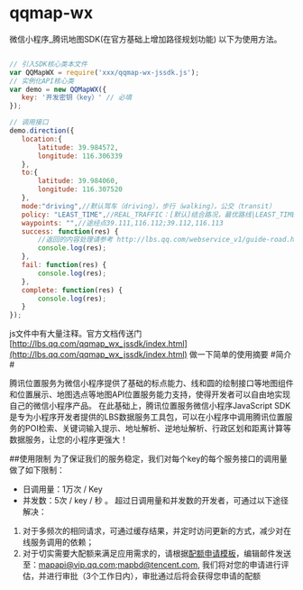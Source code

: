 # qqmap-wx
微信小程序_腾讯地图SDK(在官方基础上增加路径规划功能)
以下为使用方法。

 ```javascript

 // 引入SDK核心类本文件
var QQMapWX = require('xxx/qqmap-wx-jssdk.js'); 
// 实例化API核心类
var demo = new QQMapWX({
    key: '开发密钥（key）' // 必填
});
 
// 调用接口
demo.direction({
    location:{
        latitude: 39.984572,
        longitude: 116.306339
    },
    to:{
        latitude: 39.984060,
        longitude: 116.307520
    },
	mode:"driving",//默认驾车（driving），步行（walking），公交（transit）
	policy: "LEAST_TIME",//REAL_TRAFFIC：[默认]结合路况，最优路线|LEAST_TIME：速度优先|LEAST_FEE：少收费|
	waypoints: "",//途经点39.111,116.112;39.112,116.113
    success: function(res) {
		//返回的内容处理请参考 http://lbs.qq.com/webservice_v1/guide-road.html
        console.log(res);
    },
    fail: function(res) {
        console.log(res);
    },
    complete: function(res) {
        console.log(res);
    }
});
```

js文件中有大量注释。官方文档传送门
 [http://lbs.qq.com/qqmap_wx_jssdk/index.html](http://lbs.qq.com/qqmap_wx_jssdk/index.html)
 做一下简单的使用摘要
 #简介#

腾讯位置服务为微信小程序提供了基础的标点能力、线和圆的绘制接口等地图组件和位置展示、地图选点等地图API位置服务能力支持，使得开发者可以自由地实现自己的微信小程序产品。 在此基础上，腾讯位置服务微信小程序JavaScript SDK是专为小程序开发者提供的LBS数据服务工具包，可以在小程序中调用腾讯位置服务的POI检索、关键词输入提示、地址解析、逆地址解析、行政区划和距离计算等数据服务，让您的小程序更强大！

##使用限制
为了保证我们的服务稳定，我们对每个key的每个服务接口的调用量做了如下限制：

* 日调用量：1万次 / Key
* 并发数：5次 / key / 秒 。
超过日调用量和并发数的开发者，可通过以下途径解决：
 1. 对于多频次的相同请求，可通过缓存结果，并定时访问更新的方式，减少对在线服务调用的依赖；
 2. 对于切实需要大配额来满足应用需求的，请根据[配额申请模板](模板是邮件正文格式，请勿发送附件)，编辑邮件发送至：mapapi@vip.qq.com;mapbd@tencent.com, 我们将对您的申请进行评估，并进行审批（3个工作日内），审批通过后将会获得您申请的配额
